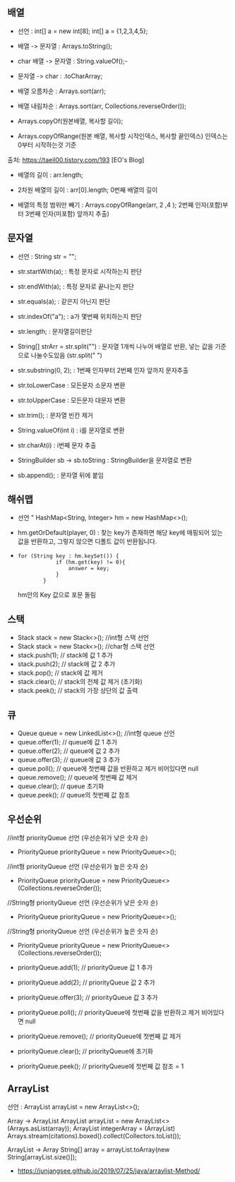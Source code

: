 ## 배열 

- 선언 : int[] a = new int[8]; 
         int[] a = {1,2,3,4,5};
- 배열 -> 문자열 : Arrays.toString();
- char 배열 -> 문자열 : String.valueOf();-
- 문자열 -> char : .toCharArray;

- 배열 오름차순 : Arrays.sort(arr);
- 배열 내림차순 : Arrays.sort(arr, Collections.reverseOrder());

- Arrays.copyOf(원본배열, 복사할 길이);
- Arrays.copyOfRange(원본 배열, 복사할 시작인덱스, 복사할 끝인덱스) 인덱스는 0부터 시작하는것 기준



출처: https://taeil00.tistory.com/193 [EO's Blog]

- 배열의 길이 : arr.length;
- 2차원 배열의 길이 : arr[0].length; 0번째 배열의 길이

- 배열의 특정 범위만 빼기 : Arrays.copyOfRange(arr, 2 ,4 ); 2번째 인자(포함)부터 3번째 인자(미포함) 앞까지 추출)


## 문자열

- 선언 : String str = "";

- str.startWith(a); : 특정 문자로 시작하는지 판단
- str.endWith(a); : 특정 문자로 끝나는지 판단

- str.equals(a); : 같은지 아닌지 판단
- str.indexOf("a"); : a가 몇번째 위치하는지 판단

- str.length; : 문자열길이판단
- String[] strArr = str.split("") : 문자열 1개씩 나누어 배열로 반환, 넣는 값을 기준으로 나눌수도있음 (str.split(" ") 
- str.substring(0, 2); : 1번째 인자부터 2번째 인자 앞까지 문자추출
- str.toLowerCase : 모든문자 소문자 변환
- str.toUpperCase : 모든문자 대문자 변환

- str.trim(); : 문자열 빈칸 제거
- String.valueOf(int i) : i를 문자열로 변환  

- str.charAt(i) : i번째 문자 추출

- StringBuilder sb -> sb.toString : StringBuilder을 문자열로 변환 
- sb.append(); : 문자열 뒤에 붙임 

## 해쉬맵
- 선언 "  HashMap<String, Integer> hm = new HashMap<>();

- hm.getOrDefault(player, 0) : 찾는 key가 존재하면 해당 key에 매핑되어 있는 값을 반환하고, 그렇지 않으면 디폴트 값이 반환됩니다.
- ~~~
  for (String key : hm.keySet()) {
              if (hm.get(key) != 0){
                  answer = key;
              }
          }
  ~~~
  hm안의 Key 값으로 포문 돌림
  
## 스택
-  Stack<Integer> stack = new Stack<>(); //int형 스택 선언
-  Stack<String> stack = new Stack<>(); //char형 스택 선언
-  stack.push(1);     // stack에 값 1 추가
-  stack.push(2);     // stack에 값 2 추가
-  stack.pop();       // stack에 값 제거
-  stack.clear();     // stack의 전체 값 제거 (초기화)
-  stack.peek();     // stack의 가장 상단의 값 출력

## 큐

- Queue<Integer> queue = new LinkedList<>(); //int형 queue 선언
- queue.offer(1);     // queue에 값 1 추가
- queue.offer(2);     // queue에 값 2 추가
- queue.offer(3);     // queue에 값 3 추가
- queue.poll();       // queue에 첫번째 값을 반환하고 제거 비어있다면 null
- queue.remove();     // queue에 첫번째 값 제거
- queue.clear();      // queue 초기화
- queue.peek();       // queue의 첫번째 값 참조

## 우선순위
//int형 priorityQueue 선언 (우선순위가 낮은 숫자 순)
- PriorityQueue<Integer> priorityQueue = new PriorityQueue<>();

//int형 priorityQueue 선언 (우선순위가 높은 숫자 순)
- PriorityQueue<Integer> priorityQueue = new PriorityQueue<>(Collections.reverseOrder());

//String형 priorityQueue 선언 (우선순위가 낮은 숫자 순)
- PriorityQueue<String> priorityQueue = new PriorityQueue<>(); 

//String형 priorityQueue 선언 (우선순위가 높은 숫자 순)
- PriorityQueue<String> priorityQueue = new PriorityQueue<>(Collections.reverseOrder());

- priorityQueue.add(1);     // priorityQueue 값 1 추가
- priorityQueue.add(2);     // priorityQueue 값 2 추가
- priorityQueue.offer(3);   // priorityQueue 값 3 추가
- priorityQueue.poll();       // priorityQueue에 첫번째 값을 반환하고 제거 비어있다면 null
- priorityQueue.remove();     // priorityQueue에 첫번째 값 제거
- priorityQueue.clear();      // priorityQueue에 초기화
- priorityQueue.peek();       // priorityQueue에 첫번째 값 참조 = 1

## ArrayList

선언 : ArrayList<Integer> arrayList = new ArrayList<>();

Array -> ArrayList
ArrayList<String> arrayList = new ArrayList<>(Arrays.asList(array));
ArrayList<Integer> integerArray = (ArrayList<Integer>) Arrays.stream(citations).boxed().collect(Collectors.toList());


ArrayList -> Array
String[] array = arrayList.toArray(new String[arrayList.size()]);

- https://junjangsee.github.io/2019/07/25/java/arraylist-Method/


                                
                                